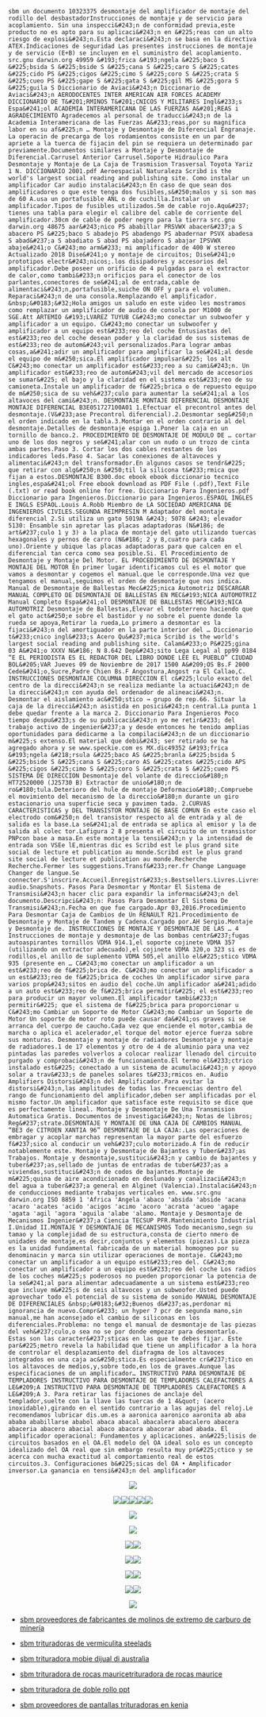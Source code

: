 
```
sbm un documento 10323375 desmontaje del amplificador de montaje del rodillo del desbastadorInstrucciones de montaje y de servicio para acoplamiento. Sin una inspecci&#243;n de conformidad previa,este producto no es apto para su aplicaci&#243;n en &#225;reas con un alto riesgo de explosi&#243;n.Esta declaraci&#243;n se basa en la directiva ATEX.Indicaciones de seguridad Las presentes instrucciones de montaje y de servicio (E+B) se incluyen en el suministro del acoplamiento. src.gnu darwin.org 49959 &#193;frica &#193;ngela &#225;baco S &#225;bsida S &#225;bside S &#225;cana S &#225;caro S &#225;cates &#225;cido PS &#225;cigos &#225;cimo S &#225;coro S &#225;crata S &#225;cueo PS &#225;gape S &#225;gata S &#225;gil MS &#225;gora S &#225;guila S Diccionario de Aviaci&#243;n Diccionario de Aviaci&#243;n AERODOCENTES INTER AMERICAN AIR FORCES ACADEMY DICCIONARIO DE T&#201;RMINOS T&#201;CNICOS Y MILITARES Ingl&#233;s Espa&#241;ol ACADEMIA INTERAMERICANA DE LAS FUERZAS A&#201;REAS i AGRADECIMIENTO Agradecemos al personal de traducci&#243;n de la Academia Interamericana de las Fuerzas A&#233;reas,por su magnifica labor en su af&#225;n … Montaje y Desmontaje de Diferencial Engranaje. La operacin de precarga de los rodamientos consiste en un par de apriete a la tuerca de fijacin del pin se requiera un determinado par previamente.Documentos similares a Montaje y Desmontaje de Diferencial.Carrusel Anterior Carrusel.Soporte Hidraulico Para Desmontaje y Montaje de La Caja de Trasmision Trasversal Toyota Yariz 1 N. DICCIONARIO 2001.pdf Aeroespacial Naturaleza Scribd is the world's largest social reading and publishing site. Como instalar un amplificador Car audio instalaci&#243;n En caso de que sean dos amplificadores o que este tenga dos fusibles,s&#250;malos y si son mas de 60 A.usa un portafusible ANL o de cuchilla.Instalar un amplificador.Tipos de fusibles utilizados.5m de cable rojo.Aqu&#237; tienes una tabla para elegir el calibre del cable de corriente del amplificador.30cm de cable de poder negro para la tierra src.gnu darwin.org 48675 aar&#243;nico PS ababillar PRSVWX abacer&#237;a S abacero PS &#225;baco S abadejo PS abadengo PS abadernar PSVX abadesa S abad&#237;a S abadiato S abad PS abajadero S abajar IPSVWX abaje&#241;o C&#243;mo arm&#233; mi amplificador de 400 W stereo Actualizado 2018 Dise&#241;o y montaje de circuitos; Dise&#241;o prototipos electr&#243;nicos;.los disipadores y accesorios del amplificador.Debe poseer un orificio de 4 pulgadas para el extractor de calor,como tambi&#233;n orificios para el conector de los parlantes,conectores de se&#241;al de entrada,cable de alimentaci&#243;n,portafusible,suiche ON OFF y para el volumen. Reparaci&#243;n de una consola.Remplazando el amplificador. &nbsp;&#0183;&#32;Hola amigos un saludo en este video les mostramos como remplazar un amplificador de audio de consola por M1000 de SGE.Att ARTEMIO &#193;LVAREZ TUYUB C&#243;mo conectar un subwoofer y amplificador a un equipo. C&#243;mo conectar un subwoofer y amplificador a un equipo est&#233;reo del coche Entusiastas del est&#233;reo del coche desean poder y la claridad de sus sistemas de est&#233;reo de autom&#243;vil personalizados.Para lograr ambas cosas,a&#241;adir un amplificador para amplificar la se&#241;al desde el equipo de m&#250;sica.El amplificador impulsar&#225; los alt C&#243;mo conectar un amplificador est&#233;reo a su cami&#243;n. Un amplificador est&#233;reo de autom&#243;vil del mercado de accesorios se sumar&#225; el bajo y la claridad en el sistema est&#233;reo de su camioneta.Instale un amplificador de f&#225;brica o de repuesto equipo de m&#250;sica de su veh&#237;culo para aumentar la se&#241;al a los altavoces del cami&#243;n. DESMONTAJE MONTAJE DIFERENCIAL DESMONTAJE MONTAJE DIFERENCIAL B3E051727100A01 1.Efectuar el precontrol antes del desmontaje.(V&#233;ase Precontrol diferencial).2.Desmontar seg&#250;n el orden indicado en la tabla.3.Montar en el orden contrario al del desmontaje.Detalles de desmontaje espiga 1.Poner la caja en un tornillo de banco.2. PROCEDIMIENTO DE DESMONTAJE DE MODULO DE … cortar uno de los dos negros y se&#241;alar con un nudo o un trozo de cinta ambas partes.Paso 3. Cortar los dos cables restantes de los indicadores leds.Paso 4. Sacar las conexiones de altavoces y alimentaci&#243;n del transformador.En algunos casos se tendr&#225; que retirar con alg&#250;n &#250;til la silicona t&#233;rmica que fijan a estos.DESMONTAJE B300.doc ebook ebook diccionario tecnico ingles,espa&#241;ol Free ebook download as PDF File (.pdf),Text File (.txt) or read book online for free. Diccionario Para Ingenieros.pdf Diccionario para Ingenieros.Diccionario para Ingenieros.ESPAOL INGLES E INGLS ESPAOL.Louis A.Robb Miembro de LA SOCIEDAD AMERICANA DE INGENIEROS CIVILES.SEGUNDA REIMPRESIN M Adaptador del montaje diferencial 2.Si utiliza un gato 5019A &#243; 5078 &#243; elevador 5130: Ensamble sin apretar las placas adaptadoras (N&#186; de art&#237;culo 1 y 3) a la placa de montaje del gato utilizando tuercas hexagonales y pernos de carro (N&#186; 2 y 8,cuatro para cada uno).Oriente y ubique las placas adaptadoras para que calcen en el diferencial tan cerca como sea posible.Si. El Procedimiento de Desmontaje y Montaje Del Motor. EL PROCEDIMIENTO DE DESMONTAJE Y MONTAJE DEL MOTOR En primer lugar identificamos cul es el motor que vamos a desmontar y cogemos el manual.que le corresponde.Una vez que tengamos el manual,seguimos el orden de desmontaje que nos indica. Manual de Desmontaje de Ballestas Mec&#225;nica Automotriz DESCARGAR MANUAL COMPLETO DE DESMONTAJE DE BALLESTAS EN MEC&#193;NICA AUTOMOTRIZ Manual Completo Espa&#241;ol DESMONTAJE DE BALLESTAS MEC&#193;NICA AUTOMOTRIZ Desmontaje de Ballestas,Elevar el todoterreno haciendo que el gato act&#250;e sobre el bastidor y no sobre el puente donde la rueda se apoya,Retirar la rueda,Lo primero a desmontar es la fijaci&#243;n del amortiguador en la parte interior del … Diccionario t&#233;cnico ingl&#233;s Acero Qu&#237;mica Scribd is the world's largest social reading and publishing site. Calam&#233;o P&#225;gina 03 A&#241;o XXXV N&#186; N 8.642 Dep&#243;sito Lega Legal al pp99 0184 “E EL PERIODISTA ES EL REDACTOR DEL LIBRO DONDE LEE EL PUEBLO” CIUDAD BOL&#205;VAR Jueves 09 de Noviembre de 2017 1500 A&#209;OS Bs.F 2000 Cede&#241;o,Sucre,Padre Chien Bs.F Angostura,Angost ra El Callao,C. INSTRUCCIONES DESMONTAJE COLUMNA DIRECCION El c&#225;lculo exacto del centro de la direcci&#243;n se realiza mediante la actuaci&#243;n de la direcci&#243;n con ayuda del ordenador de alineaci&#243;n. Desmontar el aislamiento ac&#250;stico → grupo de rep.66. Situar la caja de la direcci&#243;n asistida en posici&#243;n central.La punta 1 debe quedar frente a la marca 2. Diccionario Para Ingenieros Poco tiempo despu&#233;s de su publicaci&#243;n yo me retir&#233; del trabajo activo de ingenier&#237;a y desde entonces he tenido amplias oportunidades para dedicarme a la compilaci&#243;n de un diccionario m&#225;s extenso.El material que debi&#243; ser retirado se ha agregado ahora y se www.speckie.com es MX.dic49352 &#193;frica &#193;ngela &#218;rsula &#225;baco AS &#225;branla &#225;bsida S &#225;bside S &#225;cana S &#225;caro AS &#225;cates &#225;cido APS &#225;cigos &#225;cimo S &#225;coro S &#225;crata S &#225;cueo PS SISTEMA DE DIRECCION Desmontaje del volante de direccio&#180;n HT72520000 (J25730 B) Extractor de unio&#180;n de ro&#180;tula.Deterioro del hule de montaje Deformacio&#180;.Compruebe el movimiento del mecanismo de la direccio&#180;n durante un giro estacionario una superficie seca y pavimen tada. 2.CURVAS CARACTERISTICAS y DEL TRANSISTOR MONTAJE DE BASE COMUN En este caso el electrodo com&#250;n del transistor respecto al de entrada y al de salida es la base.La se&#241;al de entrada se aplica al emisor y la de salida al colec tor.Lafigura 2 8 presenta el circuito de un transistor PNPcon base a masa.En este montaje la tensi&#243;n y la intensidad de entrada son VSEe lE,mientras dic es Scribd est le plus grand site social de lecture et publication au monde.Scribd est le plus grand site social de lecture et publication au monde.Recherche Recherche.Fermer les suggestions.Transf&#233;rer.fr Change Language Changer de langue.Se connecter.S'inscrire.Accueil.Enregistr&#233;s.Bestsellers.Livres.Livres audio.Snapshots. Pasos Para Desmontar y Montar El Sistema de Transmisi&#243;n hacer clic para expandir la informaci&#243;n del documento.Descripci&#243;n: Pasos Para Desmontar El Sistema De Transmisi&#243;n.Fecha en que fue cargado.Apr 03,2016.Procedimiento Para Desmontar Caja de Cambios de Un RENAULT R21.Procedimiento de Desmontaje y Montaje de Tandem y Cadena.Cargado por.AH Sergio.Montaje y Desmontaje de. INSTRUCCIONES DE MONTAJE Y DESMONTAJE DE LAS … 4 Instrucciones de montaje y desmontaje de las bombas centr&#237;fugas autoaspirantes tornillos VDMA 914.1,el soporte cojinete VDMA 357 (utilizando un extractor adecuado),el cojinete VDMA 320,o 323 si es de rodillos,el anillo de suplemento VDMA 505,el anillo el&#225;stico VDMA 935 (presente en … C&#243;mo conectar un amplificador a un est&#233;reo de f&#225;brica de. C&#243;mo conectar un amplificador a un est&#233;reo de f&#225;brica de coches Un amplificador sirve para varios prop&#243;sitos en audio del coche.Un amplificador a&#241;adido a un auto est&#233;reo de f&#225;brica permitir&#225; el est&#233;reo para producir un mayor volumen.El amplificador tambi&#233;n permitir&#225; que el sistema de f&#225;brica para proporcionar u C&#243;mo Cambiar un Soporte de Motor C&#243;mo Cambiar un Soporte de Motor Un soporte de motor roto puede causar da&#241;os graves si se arranca del cuerpo de caucho.Cada vez que enciende el motor,cambia de marcha o aplica el acelerador,el torque del motor ejerce fuerza sobre sus monturas. Desmontaje y montaje de radiadores Desmontaje y montaje de radiadores.1 de 17 elementos y otro de 4 de aluminio para una vez pintadas las paredes volverlos a colocar realizar llenado del circuito purgado y comprobaci&#243;n de funcionamiento.El termo el&#233;ctrico instalado est&#225; conectado a un sistema de acumulaci&#243;n y apoyo solar a trav&#233;s de paneles solares t&#233;rmicos en. Audio Amplifiers Distorsi&#243;n del Amplificador.Para evitar la distorsi&#243;n,las amplitudes de todas las frecuencias dentro del rango de funcionamiento del amplificador,deben ser amplificadas por el mismo factor.Un amplificador que satisface este requisito se dice que es perfectamente lineal. Montaje y Desmontaje De Una Transmision Automatica Gratis. Documentos de investigaci&#243;n; Notas de libros; Reg&#237;strate.﻿DESMONTAJE Y MONTAJE DE UNA CAJA DE CAMBIOS MANUAL “BE3 de CITROEN XANTIA 96” DESMONTAJE DE LA CAJA:.Las operaciones de embragar y acoplar marchas representan la mayor parte del esfuerzo f&#237;sico al conducir un veh&#237;culo motorizado.A fin de reducir notablemente este. Montaje y Desmontaje de Bajantes y Tuber&#237;as Trabajos. Montaje y desmontaje,sustituci&#243;n y cambio de bajantes y tuber&#237;as,sellado de juntas de entradas de tuber&#237;as a viviendas,sustituci&#243;n de codos de bajantes.Montaje de m&#225;quina de aire acondicionado en deslunado y canalizaci&#243;n del agua a tuber&#237;a general en Alginet (Valencia).Instalaci&#243;n de conducciones mediante trabajos verticales en. www.src.gnu darwin.org ISO 8859 1 'Africa 'Angela 'abaco 'absida 'abside 'acana 'acaro 'acates 'acido 'acigos 'acimo 'acoro 'acrata 'acueo 'agape 'agata 'agil 'agora 'aguila 'alabe 'alamo. Montaje y Desmontaje de Mecanismos Ingenier&#237;a Ciencia TECSUP PFR.Mantenimiento Industrial I.Unidad II.MONTAJE Y DESMONTAJE DE MECANISMOS Todo mecanismo,segn su tamao y la complejidad de su estructura,consta de cierto nmero de unidades de montaje,es decir,conjuntos y elementos (piezas).La pieza es la unidad fundamental fabricada de un material homogneo por su denominacin y marca sin utilizar operaciones de montaje. C&#243;mo conectar un amplificador a un equipo est&#233;reo del. C&#243;mo conectar un amplificador a un equipo est&#233;reo del coche Los radios de los coches m&#225;s poderosos no pueden proporcionar la potencia de la se&#241;al para alimentar adecuadamente a un sistema est&#233;reo que incluye m&#225;s de seis altavoces y un subwoofer.Usted puede aprovechar todo el potencial de su sistema de sonido MANUAL DESMONTAJE DE DIFERENCIALES &nbsp;&#0183;&#32;Buenos d&#237;as,perdonar mi ignorancia de nuevo.Compr&#233; un hyper 7 pcr de segunda mano,sin manual,me han aconsejado el cambio de siliconas en los diferenciales.Problema: no tengo el manual de desmontaje de las piezas del veh&#237;culo,o sea no se por donde empezar para desmontarlo. Estas son las caracter&#237;sticas en las que te debes fijar. Este par&#225;metro revela la habilidad que tiene un amplificador a la hora de controlar el desplazamiento del diafragma de los altavoces integrados en una caja ac&#250;stica.Es especialmente cr&#237;tico en los altavoces de medios,y,sobre todo,en los de graves.Aunque las especificaciones de un amplificador… INSTRUCTIVO PARA DESMONTAJE DE TEMPLADORES INSTRUCTIVO PARA DESMONTAJE DE TEMPLADORES CALEFACTORES A LE&#209;A INSTRUCTIVO PARA DESMONTAJE DE TEMPLADORES CALEFACTORES A LE&#209;A 3. Para retirar las fijaciones de anclaje del templador,suelte con la llave las tuercas de 1 4&quot; (acero inoxidable),girando en el sentido contrario a las agujas del reloj.Le recomendamos lubricar dis.um.es a aaronica aaronico aaronita ab aba ababa ababillarse ababol abaca abacal abacalera abacalero abacera abaceria abacero abacial abaco abacora abacorar abad abada. El amplificador operacional: Fundamentos y aplicaciones. an&#225;lisis de circuitos basados en el OA.El modelo del OA ideal solo es un concepto idealizado del OA real que sin embargo resulta muy pr&#225;ctico y se acerca con mucha exactitud al comportamiento real de estos circuitos.3. Configuraciones b&#225;sicas del OA • Amplificador inversor.La ganancia en tensi&#243;n del amplificador 
```

<div align="center">

<a href="https://es-crusher.shibang-china.com/github&k=sbm+un+documento+10323375+desmontaje+del+amplificador+de+montaje+del+rodillo+del+desbastador"><img src="https://static.shibang-china.com/es/crusher/logo.jpg"></a>

<a href="https://es-crusher.shibang-china.com/github&k=sbm+un+documento+10323375+desmontaje+del+amplificador+de+montaje+del+rodillo+del+desbastador"><img src="https://static.shibang-china.com/es/crusher/index.jpg"></a><a href="https://es-crusher.shibang-china.com/material.htmlgithub&k=sbm+un+documento+10323375+desmontaje+del+amplificador+de+montaje+del+rodillo+del+desbastador"><img src="https://static.shibang-china.com/es/crusher/material.jpg"></a><a href="https://es-crusher.shibang-china.com/application.htmlgithub&k=sbm+un+documento+10323375+desmontaje+del+amplificador+de+montaje+del+rodillo+del+desbastador"><img src="https://static.shibang-china.com/es/crusher/application.jpg"></a><a href="https://es-crusher.shibang-china.com/aboutus.htmlgithub&k=sbm+un+documento+10323375+desmontaje+del+amplificador+de+montaje+del+rodillo+del+desbastador"><img src="https://static.shibang-china.com/es/crusher/aboutus.jpg"></a><a href="https://es-crusher.shibang-china.com/contact.htmlgithub&k=sbm+un+documento+10323375+desmontaje+del+amplificador+de+montaje+del+rodillo+del+desbastador"><img src="https://static.shibang-china.com/es/crusher/contact.jpg"></a>

<a href="https://es-crusher.shibang-china.com/github&k=sbm+un+documento+10323375+desmontaje+del+amplificador+de+montaje+del+rodillo+del+desbastador"><img src="https://static.shibang-china.com/es/crusher/banner.jpg"></a>

<a href="https://swt.shibang-china.com/github&k=sbm+un+documento+10323375+desmontaje+del+amplificador+de+montaje+del+rodillo+del+desbastador"><img src="https://static.shibang-china.com/es/crusher/text.jpg"></a>

<a href="https://swt.shibang-china.com/github&k=sbm+un+documento+10323375+desmontaje+del+amplificador+de+montaje+del+rodillo+del+desbastador"><img src="https://static.shibang-china.com/es/crusher/chat.jpg"></a><a href="https://es-crusher.shibang-china.com/contact.htmlgithub&k=sbm+un+documento+10323375+desmontaje+del+amplificador+de+montaje+del+rodillo+del+desbastador"><img src="https://static.shibang-china.com/es/crusher/message.jpg"></a>

<a href="https://es-crusher.shibang-china.com/products/pe.htmlgithub&k=sbm+un+documento+10323375+desmontaje+del+amplificador+de+montaje+del+rodillo+del+desbastador"><img src="https://static.shibang-china.com/es/crusher/pe.jpg"></a><a href="https://es-crusher.shibang-china.com/products/pf.htmlgithub&k=sbm+un+documento+10323375+desmontaje+del+amplificador+de+montaje+del+rodillo+del+desbastador"><img src="https://static.shibang-china.com/es/crusher/pf.jpg"></a>

<a href="https://es-crusher.shibang-china.com/products/hpt.htmlgithub&k=sbm+un+documento+10323375+desmontaje+del+amplificador+de+montaje+del+rodillo+del+desbastador"><img src="https://static.shibang-china.com/es/crusher/hpt.jpg"></a><a href="https://es-crusher.shibang-china.com/products/vsi.htmlgithub&k=sbm+un+documento+10323375+desmontaje+del+amplificador+de+montaje+del+rodillo+del+desbastador"><img src="https://static.shibang-china.com/es/crusher/vsi.jpg"></a>

<a href="https://es-crusher.shibang-china.com/products/klv.htmlgithub&k=sbm+un+documento+10323375+desmontaje+del+amplificador+de+montaje+del+rodillo+del+desbastador"><img src="https://static.shibang-china.com/es/crusher/klv.jpg"></a><a href="https://es-crusher.shibang-china.com/products/portable.htmlgithub&k=sbm+un+documento+10323375+desmontaje+del+amplificador+de+montaje+del+rodillo+del+desbastador"><img src="https://static.shibang-china.com/es/crusher/portable.jpg"></a>

<a href="https://swt.shibang-china.com/github&k=sbm+un+documento+10323375+desmontaje+del+amplificador+de+montaje+del+rodillo+del+desbastador"><img src="https://static.shibang-china.com/es/crusher/case.jpg"></a>

</div>


* [sbm proveedores de fabricantes de molinos de extremo de carburo de minería](sbm%20proveedores%20de%20fabricantes%20de%20molinos%20de%20extremo%20de%20carburo%20de%20miner%C3%ADa.md)

* [sbm trituradoras de vermiculita steelads](sbm%20trituradoras%20de%20vermiculita%20steelads.md)

* [sbm trituradora mobie dijual di australia](sbm%20trituradora%20mobie%20dijual%20di%20australia.md)

* [sbm trituradora de rocas mauricetrituradora de rocas maurice](sbm%20trituradora%20de%20rocas%20mauricetrituradora%20de%20rocas%20maurice.md)

* [sbm trituradora de doble rollo ppt](sbm%20trituradora%20de%20doble%20rollo%20ppt.md)

* [sbm proveedores de pantallas trituradoras en kenia](sbm%20proveedores%20de%20pantallas%20trituradoras%20en%20kenia.md)